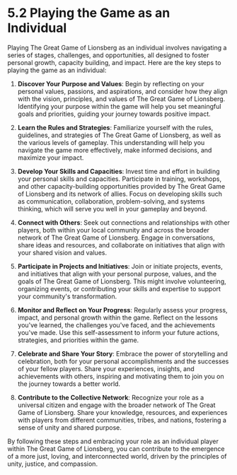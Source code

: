 # 5.2 Playing the Game as an Individual

Playing The Great Game of Lionsberg as an individual involves navigating a series of stages, challenges, and opportunities, all designed to foster personal growth, capacity building, and impact. Here are the key steps to playing the game as an individual:

1.  **Discover Your Purpose and Values**: Begin by reflecting on your personal values, passions, and aspirations, and consider how they align with the vision, principles, and values of The Great Game of Lionsberg. Identifying your purpose within the game will help you set meaningful goals and priorities, guiding your journey towards positive impact.
    
2.  **Learn the Rules and Strategies**: Familiarize yourself with the rules, guidelines, and strategies of The Great Game of Lionsberg, as well as the various levels of gameplay. This understanding will help you navigate the game more effectively, make informed decisions, and maximize your impact.
    
3.  **Develop Your Skills and Capacities**: Invest time and effort in building your personal skills and capacities. Participate in training, workshops, and other capacity-building opportunities provided by The Great Game of Lionsberg and its network of allies. Focus on developing skills such as communication, collaboration, problem-solving, and systems thinking, which will serve you well in your gameplay and beyond.
    
4.  **Connect with Others**: Seek out connections and relationships with other players, both within your local community and across the broader network of The Great Game of Lionsberg. Engage in conversations, share ideas and resources, and collaborate on initiatives that align with your shared vision and values.
    
5.  **Participate in Projects and Initiatives**: Join or initiate projects, events, and initiatives that align with your personal purpose, values, and the goals of The Great Game of Lionsberg. This might involve volunteering, organizing events, or contributing your skills and expertise to support your community's transformation.
    
6.  **Monitor and Reflect on Your Progress**: Regularly assess your progress, impact, and personal growth within the game. Reflect on the lessons you've learned, the challenges you've faced, and the achievements you've made. Use this self-assessment to inform your future actions, strategies, and priorities within the game.
    
7.  **Celebrate and Share Your Story**: Embrace the power of storytelling and celebration, both for your personal accomplishments and the successes of your fellow players. Share your experiences, insights, and achievements with others, inspiring and motivating them to join you on the journey towards a better world.
    
8.  **Contribute to the Collective Network**: Recognize your role as a universal citizen and engage with the broader network of The Great Game of Lionsberg. Share your knowledge, resources, and experiences with players from different communities, tribes, and nations, fostering a sense of unity and shared purpose.
    

By following these steps and embracing your role as an individual player within The Great Game of Lionsberg, you can contribute to the emergence of a more just, loving, and interconnected world, driven by the principles of unity, justice, and compassion.
